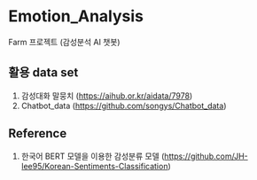 # Emotion_Analysis
Farm 프로젝트 (감성분석 AI 챗봇)

## 활용 data set
1. 감성대화 말뭉치 (https://aihub.or.kr/aidata/7978)
2. Chatbot_data (https://github.com/songys/Chatbot_data)

## Reference
1. 한국어 BERT 모델을 이용한 감성분류 모델 (https://github.com/JH-lee95/Korean-Sentiments-Classification)
